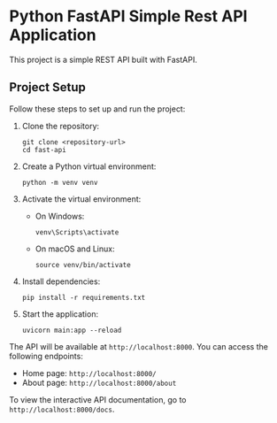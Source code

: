 # Python FastAPI Simple Rest API Application

This project is a simple REST API built with FastAPI.

## Project Setup

Follow these steps to set up and run the project:

1. Clone the repository:

   ```
   git clone <repository-url>
   cd fast-api
   ```

2. Create a Python virtual environment:

   ```
   python -m venv venv
   ```

3. Activate the virtual environment:

   - On Windows:
     ```
     venv\Scripts\activate
     ```
   - On macOS and Linux:
     ```
     source venv/bin/activate
     ```

4. Install dependencies:

   ```
   pip install -r requirements.txt
   ```

5. Start the application:
   ```
   uvicorn main:app --reload
   ```

The API will be available at `http://localhost:8000`. You can access the following endpoints:

- Home page: `http://localhost:8000/`
- About page: `http://localhost:8000/about`

To view the interactive API documentation, go to `http://localhost:8000/docs`.
